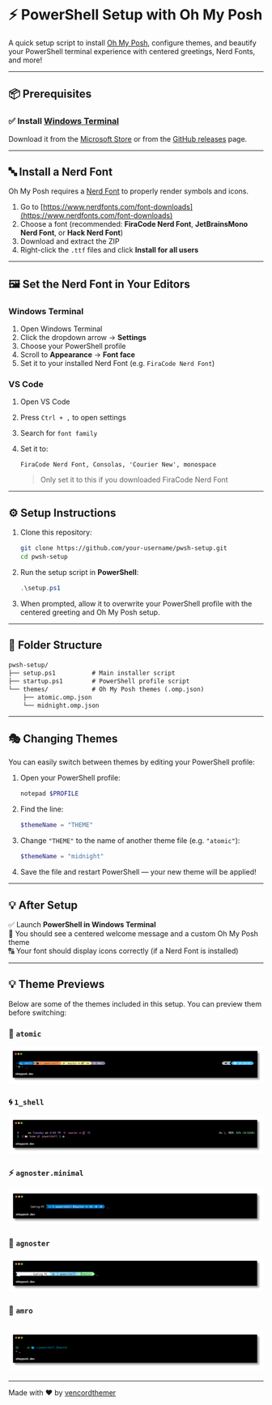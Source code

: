 # ⚡ PowerShell Setup with Oh My Posh

A quick setup script to install [Oh My Posh](https://ohmyposh.dev/), configure themes, and beautify your PowerShell terminal experience with centered greetings, Nerd Fonts, and more!

---

## 📦 Prerequisites

### ✅ Install [Windows Terminal](https://aka.ms/terminal)

Download it from the [Microsoft Store](https://aka.ms/terminal) or from the [GitHub releases](https://github.com/microsoft/terminal/releases) page.

---

## 🔤 Install a Nerd Font

Oh My Posh requires a [Nerd Font](https://www.nerdfonts.com) to properly render symbols and icons.

1. Go to [https://www.nerdfonts.com/font-downloads](https://www.nerdfonts.com/font-downloads)
2. Choose a font (recommended: **FiraCode Nerd Font**, **JetBrainsMono Nerd Font**, or **Hack Nerd Font**)
3. Download and extract the ZIP
4. Right-click the `.ttf` files and click **Install for all users**

---

## 🖼️ Set the Nerd Font in Your Editors

### Windows Terminal

1. Open Windows Terminal
2. Click the dropdown arrow → **Settings**
3. Choose your PowerShell profile
4. Scroll to **Appearance** → **Font face**
5. Set it to your installed Nerd Font (e.g. `FiraCode Nerd Font`)

### VS Code

1. Open VS Code
2. Press `Ctrl + ,` to open settings
3. Search for `font family`
4. Set it to:

   ```
   FiraCode Nerd Font, Consolas, 'Courier New', monospace
   ```
   > Only set it to this if you downloaded FiraCode Nerd Font

---

## ⚙️ Setup Instructions

1. Clone this repository:

   ```bash
   git clone https://github.com/your-username/pwsh-setup.git
   cd pwsh-setup
   ```

2. Run the setup script in **PowerShell**:

   ```powershell
   .\setup.ps1
   ```

3. When prompted, allow it to overwrite your PowerShell profile with the centered greeting and Oh My Posh setup.

---

## 📁 Folder Structure

```
pwsh-setup/
├── setup.ps1          # Main installer script
├── startup.ps1        # PowerShell profile script
└── themes/            # Oh My Posh themes (.omp.json)
    ├── atomic.omp.json
    └── midnight.omp.json
```

---

## 🎭 Changing Themes

You can easily switch between themes by editing your PowerShell profile:

1. Open your PowerShell profile:

   ```powershell
   notepad $PROFILE
   ```

2. Find the line:

   ```powershell
   $themeName = "THEME"
   ```

3. Change `"THEME"` to the name of another theme file (e.g. `"atomic"`):

   ```powershell
   $themeName = "midnight"
   ```

4. Save the file and restart PowerShell — your new theme will be applied!

---

## 💡 After Setup

✅ Launch **PowerShell in Windows Terminal**  
🎨 You should see a centered welcome message and a custom Oh My Posh theme  
🔠 Your font should display icons correctly (if a Nerd Font is installed)

---

## 💡 Theme Previews

Below are some of the themes included in this setup. You can preview them before switching:

### 🎯 `atomic`

![atomic](assets/atomic.png)

### 🌀 `1_shell`

![1_shell](assets/1_shell.png)

### ⚡ `agnoster.minimal`

![agnoster.minimal](assets/agnoster.minimal.png)

### 🧭 `agnoster`

![agnoster](assets/agnoster.png)

### 🎨 `amro`

## ![amro](assets/amro.png)

---

Made with ❤️ by [vencordthemer](https://linky-s.pages.dev/vencordthemer)
